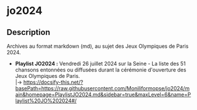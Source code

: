 # jo2024

## Description

Archives au format markdown (md), au sujet des Jeux Olympiques de Paris 2024.

- **Playlist JO2024 :** Vendredi 26 juillet 2024 sur la Seine - La liste des 51 chansons entonnées ou diffusées durant la cérémonie d'ouverture des Jeux Olympiques de Paris.<br>
|→ https://docsify-this.net/?basePath=https://raw.githubusercontent.com/Moniliformopse/jo2024/main&homepage=PlaylistJO2024.md&sidebar=true&maxLevel=6&name=Playlist%20JO%202024#/
